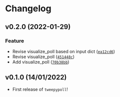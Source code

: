 # Changelog

<!--next-version-placeholder-->

## v0.2.0 (2022-01-29)
### Feature
* Revise visualize_poll based on input dict ([`ea12cd6`](https://github.com/UBC-MDS/tweepypoll/commit/ea12cd60b9722c78f65d7b048d86f26f972d57e2))
* Revise visualize_poll ([`451448c`](https://github.com/UBC-MDS/tweepypoll/commit/451448c2c7b9d533dfeaa387fdfca3f5c7ce760f))
* Add visualize_poll ([`70b38bb`](https://github.com/UBC-MDS/tweepypoll/commit/70b38bb87a3ebbe2b08d41358c7776e7ec57846e))

## v0.1.0 (14/01/2022)

- First release of `tweepypoll`!